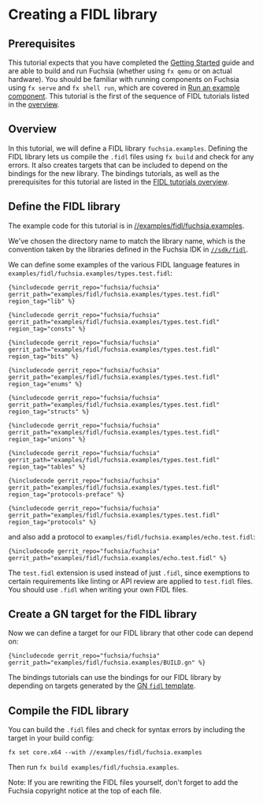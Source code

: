 # Creating a FIDL library

## Prerequisites

This tutorial expects that you have completed the [Getting Started][getting-started]
guide and are able to build and run Fuchsia (whether using `fx qemu` or on actual
hardware). You should be familiar with running components on Fuchsia using
`fx serve` and `fx shell run`, which are covered in [Run an example component][component].
This tutorial is the first of the sequence of FIDL tutorials listed in the [overview][overview].

## Overview

In this tutorial, we will define a FIDL library `fuchsia.examples`. Defining the
FIDL library lets us compile the `.fidl` files using `fx build` and check for any errors.
It also creates targets that can be included to depend on the bindings for the
new library. The bindings tutorials, as well as the prerequisites for this tutorial are
listed in the [FIDL tutorials overview][overview].

## Define the FIDL library

The example code for this tutorial is in
[//examples/fidl/fuchsia.examples](/examples/fidl/fuchsia.examples).

We've chosen the directory name to match the library name, which is the
convention taken by the libraries defined in the Fuchsia IDK in
[`//sdk/fidl`][sdk].

We can define some examples of the various FIDL language features in
`examples/fidl/fuchsia.examples/types.test.fidl`:

```fidl
{%includecode gerrit_repo="fuchsia/fuchsia" gerrit_path="examples/fidl/fuchsia.examples/types.test.fidl" region_tag="lib" %}

{%includecode gerrit_repo="fuchsia/fuchsia" gerrit_path="examples/fidl/fuchsia.examples/types.test.fidl" region_tag="consts" %}

{%includecode gerrit_repo="fuchsia/fuchsia" gerrit_path="examples/fidl/fuchsia.examples/types.test.fidl" region_tag="bits" %}

{%includecode gerrit_repo="fuchsia/fuchsia" gerrit_path="examples/fidl/fuchsia.examples/types.test.fidl" region_tag="enums" %}

{%includecode gerrit_repo="fuchsia/fuchsia" gerrit_path="examples/fidl/fuchsia.examples/types.test.fidl" region_tag="structs" %}

{%includecode gerrit_repo="fuchsia/fuchsia" gerrit_path="examples/fidl/fuchsia.examples/types.test.fidl" region_tag="unions" %}

{%includecode gerrit_repo="fuchsia/fuchsia" gerrit_path="examples/fidl/fuchsia.examples/types.test.fidl" region_tag="tables" %}

{%includecode gerrit_repo="fuchsia/fuchsia" gerrit_path="examples/fidl/fuchsia.examples/types.test.fidl" region_tag="protocols-preface" %}

{%includecode gerrit_repo="fuchsia/fuchsia" gerrit_path="examples/fidl/fuchsia.examples/types.test.fidl" region_tag="protocols" %}
```

and also add a protocol to `examples/fidl/fuchsia.examples/echo.test.fidl`:

```fidl
{%includecode gerrit_repo="fuchsia/fuchsia" gerrit_path="examples/fidl/fuchsia.examples/echo.test.fidl" %}
```

The `test.fidl` extension is used instead of just `.fidl`, since
exemptions to certain requirements like linting or API review are applied to
`test.fidl` files. You should use `.fidl` when writing your own FIDL files.

## Create a GN target for the FIDL library

Now we can define a target for our FIDL library that other code can depend on:

```gn
{%includecode gerrit_repo="fuchsia/fuchsia" gerrit_path="examples/fidl/fuchsia.examples/BUILD.gn" %}
```

The bindings tutorials can use the bindings for our FIDL library
by depending on targets generated by the [GN `fidl` template][fidl-template].

## Compile the FIDL library

You can build the `.fidl` files and check for syntax errors by including the
target in your build config:

    fx set core.x64 --with //examples/fidl/fuchsia.examples

Then run `fx build examples/fidl/fuchsia.examples`.

Note: If you are rewriting the FIDL files yourself, don't forget to add the
Fuchsia copyright notice at the top of each file.

<!-- xrefs -->
[sdk]: /sdk/fidl
[fidl-template]: /build/fidl/fidl.gni
[overview]: /docs/development/languages/fidl/tutorials/overview.md
[getting-started]: /docs/get-started/index.md
[component]: /docs/development/run/run-examples.md
